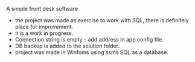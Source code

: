 A simple front desk software
- the project was made as exercise to work with SQL, there is definitely place for improvement. 
- it is a work in progress.
- Connection string is empty - add address in app.config file.
- DB backup is added to the solution folder.
- project was made in Winfoms using ssms SQL as a database. 
